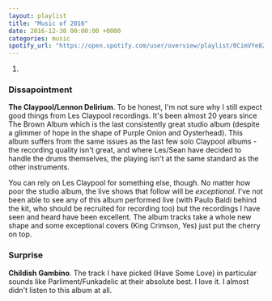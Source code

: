 ```yaml
---
layout: playlist
title: "Music of 2016"
date: 2016-12-30 00:00:00 +0000
categories: music
spotify_url: "https://open.spotify.com/user/overview/playlist/0CimVYe8ZuDk8legFdJhGC"
---
```


1.


### Dissapointment

**The Claypool/Lennon Delirium**. To be honest, I'm not sure why I still expect good things from Les Claypool recordings. It's been almost 20 years since The Brown Album which is the last consistently great studio album (despite a glimmer of hope in the shape of Purple Onion and Oysterhead).  This album suffers from the same issues as the last few solo Claypool albums - the recording quality isn't great, and where Les/Sean have decided to handle the drums themselves, the playing isn't at the same standard as the other instruments.

You can rely on Les Claypool for something else, though. No matter how poor the studio album, the live shows that follow will be _exceptional_. I've not been able to see any of this album performed live (with Paulo Baldi behind the kit, who should be recruited for recording too) but the recordings I have seen and heard have been excellent. The album tracks take a whole new shape and some exceptional covers (King Crimson, Yes) just put the cherry on top.

### Surprise

**Childish Gambino**. The track I have picked (Have Some Love) in particular sounds like Parliment/Funkadelic at their absolute best. I love it. I almost didn't listen to this album at all.

